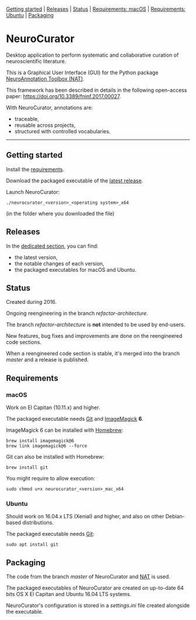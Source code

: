 [Getting started](#getting-started) |
[Releases](#releases) |
[Status](#status) |
[Requirements: macOS](#macos) |
[Requirements: Ubuntu](#ubuntu) |
[Packaging](#packaging)

# NeuroCurator

Desktop application to perform systematic and collaborative curation of neuroscientific literature.

This is a Graphical User Interface (GUI) for the Python package [NeuroAnnotation Toolbox (NAT)](https://github.com/BlueBrain/nat).

This framework has been described in details in the following open-access paper: https://doi.org/10.3389/fninf.2017.00027.

With NeuroCurator, annotations are:
- traceable,
- reusable across projects,
- structured with controlled vocabularies.

---

## Getting started

Install the [requirements](#requirements).

Download the packaged executable of the [latest release](https://github.com/BlueBrain/neurocurator/releases/latest).

Launch NeuroCurator:
```
./neurocurator_<version>_<operating system>_x64
```
(in the folder where you downloaded the file)

## Releases

In the [dedicated section](https://github.com/BlueBrain/neurocurator/releases/), you can find:
- the latest version,
- the notable changes of each version,
- the packaged executables for macOS and Ubuntu.

## Status

Created during 2016.

Ongoing reengineering in the branch _refactor-architecture_.

The branch _refactor-architecture_ is **not** intended to be used by end-users.

New features, bug fixes and improvements are done on the reengineered code sections.

When a reengineered code section is stable, it's merged into the branch _master_ and a release is published.

## Requirements

### macOS

Work on El Capitan (10.11.x) and higher.

The packaged executable needs [Git](https://git-scm.com) and [ImageMagick](https://www.imagemagick.org) **6**.

ImageMagick 6 can be installed with [Homebrew](https://brew.sh):
```
brew install imagemagick@6
brew link imagemagick@6 --force
```

Git can also be installed with Homebrew:
```
brew install git
```

You might require to allow execution:
```
sudo chmod u+x neurocurator_<version>_mac_x64
```

### Ubuntu

Should work on 16.04.x LTS (Xenial) and higher, and also on other Debian-based distributions.

The packaged executable needs [Git](https://git-scm.com):
```
sudo apt install git
```

## Packaging

The code from the branch _master_ of NeuroCurator and [NAT](https://github.com/BlueBrain/nat) is used.

The packaged executables of NeuroCurator are created on up-to-date 64 bits OS X El Capitan and Ubuntu 16.04 LTS systems.

NeuroCurator's configuration is stored in a *settings.ini* file created alongside the executable.
